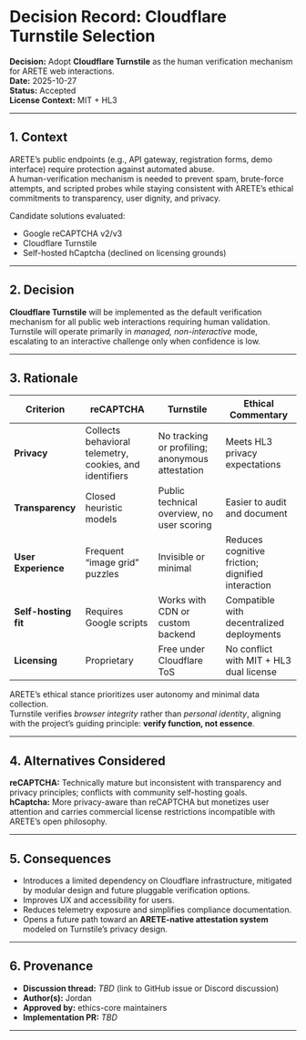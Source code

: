 # Decision Record: Cloudflare Turnstile Selection

**Decision:** Adopt **Cloudflare Turnstile** as the human verification mechanism for ARETE web interactions.  
**Date:** 2025-10-27  
**Status:** Accepted  
**License Context:** MIT + HL3  

---

## 1. Context
ARETE’s public endpoints (e.g., API gateway, registration forms, demo interface) require protection against automated abuse.  
A human-verification mechanism is needed to prevent spam, brute-force attempts, and scripted probes while staying consistent with ARETE’s ethical commitments to transparency, user dignity, and privacy.

Candidate solutions evaluated:
- Google reCAPTCHA v2/v3  
- Cloudflare Turnstile  
- Self-hosted hCaptcha (declined on licensing grounds)

---

## 2. Decision
**Cloudflare Turnstile** will be implemented as the default verification mechanism for all public web interactions requiring human validation.  
Turnstile will operate primarily in *managed, non-interactive* mode, escalating to an interactive challenge only when confidence is low.

---

## 3. Rationale

| Criterion | reCAPTCHA | Turnstile | Ethical Commentary |
|------------|------------|------------|--------------------|
| **Privacy** | Collects behavioral telemetry, cookies, and identifiers | No tracking or profiling; anonymous attestation | Meets HL3 privacy expectations |
| **Transparency** | Closed heuristic models | Public technical overview, no user scoring | Easier to audit and document |
| **User Experience** | Frequent “image grid” puzzles | Invisible or minimal | Reduces cognitive friction; dignified interaction |
| **Self-hosting fit** | Requires Google scripts | Works with CDN or custom backend | Compatible with decentralized deployments |
| **Licensing** | Proprietary | Free under Cloudflare ToS | No conflict with MIT + HL3 dual license |

ARETE’s ethical stance prioritizes user autonomy and minimal data collection.  
Turnstile verifies *browser integrity* rather than *personal identity*, aligning with the project’s guiding principle: **verify function, not essence**.

---

## 4. Alternatives Considered
**reCAPTCHA:** Technically mature but inconsistent with transparency and privacy principles; conflicts with community self-hosting goals.  
**hCaptcha:** More privacy-aware than reCAPTCHA but monetizes user attention and carries commercial license restrictions incompatible with ARETE’s open philosophy.

---

## 5. Consequences
- Introduces a limited dependency on Cloudflare infrastructure, mitigated by modular design and future pluggable verification options.  
- Improves UX and accessibility for users.  
- Reduces telemetry exposure and simplifies compliance documentation.  
- Opens a future path toward an **ARETE-native attestation system** modeled on Turnstile’s privacy design.

---

## 6. Provenance
- **Discussion thread:** _TBD_ (link to GitHub issue or Discord discussion)  
- **Author(s):** Jordan
- **Approved by:** ethics-core maintainers  
- **Implementation PR:** _TBD_  

---